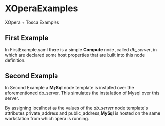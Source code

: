 # XOperaExamples
XOpera + Tosca Examples
## First Example
In FirstExample.yaml there is a simple **Compute** 
node ,called *db_server*, in which are declared some host properties that are built into this node definition.

## Second Example

In Second Example a **MySql** node template is installed over the aforementioned 
db_server. This simulates the installation of Mysql over this server.

By assigning localhost as the values of the *db_server* node template's attributes private_address and public_address,**MySql** is hosted on the same workstation from which opera is running.
